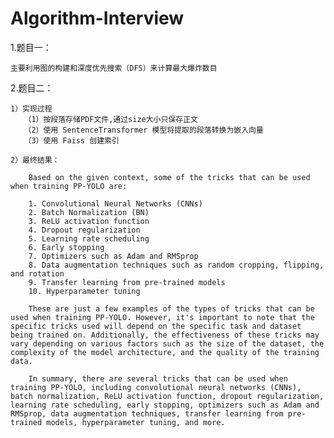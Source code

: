 # Algorithm-Interview
1.题目一：

    主要利用图的构建和深度优先搜索（DFS）来计算最大爆炸数目


    
2.题目二：

    1）实现过程
       （1）按段落存储PDF文件,通过size大小只保存正文
       （2）使用 SentenceTransformer 模型将提取的段落转换为嵌入向量
       （3）使用 Faiss 创建索引
       
    2）最终结果：
    
        Based on the given context, some of the tricks that can be used when training PP-YOLO are:
        
        1. Convolutional Neural Networks (CNNs)
        2. Batch Normalization (BN)
        3. ReLU activation function
        4. Dropout regularization
        5. Learning rate scheduling
        6. Early stopping
        7. Optimizers such as Adam and RMSprop
        8. Data augmentation techniques such as random cropping, flipping, and rotation
        9. Transfer learning from pre-trained models
        10. Hyperparameter tuning
        
        These are just a few examples of the types of tricks that can be used when training PP-YOLO. However, it's important to note that the specific tricks used will depend on the specific task and dataset being trained on. Additionally, the effectiveness of these tricks may vary depending on various factors such as the size of the dataset, the complexity of the model architecture, and the quality of the training data.
        
        In summary, there are several tricks that can be used when training PP-YOLO, including convolutional neural networks (CNNs), batch normalization, ReLU activation function, dropout regularization, learning rate scheduling, early stopping, optimizers such as Adam and RMSprop, data augmentation techniques, transfer learning from pre-trained models, hyperparameter tuning, and more.
           
